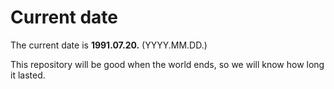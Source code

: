 # Current date

The current date is **1991.07.20.** (YYYY.MM.DD.)

This repository will be good when the world ends, so we will know how long it lasted.